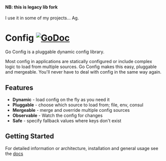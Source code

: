 #### NB: this is legacy lib fork

I use it in some of my projects... Ag.

# Config [![GoDoc](https://godoc.org/github.com/micro/go-config?status.svg)](https://godoc.org/github.com/micro/go-config)

Go Config is a pluggable dynamic config library.

Most config in applications are statically configured or include complex logic to load from multiple sources.
Go Config makes this easy, pluggable and mergeable. You'll never have to deal with config in the same way again.

## Features

- **Dynamic** - load config on the fly as you need it
- **Pluggable** - choose which source to load from; file, env, consul
- **Mergeable** - merge and override multiple config sources
- **Observable** - Watch the config for changes
- **Safe** - specify fallback values where keys don't exist

## Getting Started

For detailed information or architecture, installation and general usage see the [docs](https://micro.mu/docs/go-config.html)
